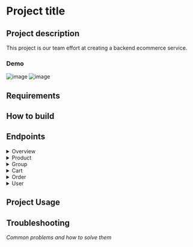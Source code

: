 # Project title

## Project description

This project is our team effort at creating a backend ecommerce service.

### Demo

![image](https://i.picsum.photos/id/442/320/240.jpg?hmac=4y_QlV8sLOjsyHRdQ9u581BmUWjL7o6PHmI_yeWa-Ck) ![image](https://i.picsum.photos/id/442/320/240.jpg?hmac=4y_QlV8sLOjsyHRdQ9u581BmUWjL7o6PHmI_yeWa-Ck)

## Requirements

## How to build

## Endpoints

<details><summary>Overview</summary>

loremipsum

</details>

<details><summary>Product</summary>
  
***

**1. GET TARGET PRODUCT<br>**

**GET** http://yourDeploymentAdress/v1/product/getProduct/{productId}

*This endpoint requires one argument - value of product ID in shop's database<br>*
*Example: http://yourDeploymentAdress/v1/product/getProduct/1294*
*<br>Returns JSON data with product details:*

<details><summary>Example response</summary>

```
{
    "id": 1294,
    "name": "TV",
    "description": "65 inches",
    "price": 3000.00,
    "groupId": 1293
}
```

</details>

**2. GET ALL PRODUCTS<br>**

**GET** http://yourDeploymentAdress/v1/product/getProducts

*This endpoint requires no arguments or body.<br> Returns list of all products, which are saved in shop's database.*

<details><summary>Example response</summary>

```
[
    {
        "id": 1294,
        "name": "TV",
        "description": "65 inches",
        "price": 3000.00,
        "groupId": 1293
    },
    {
        "id": 1295,
        "name": "Computer",
        "description": "MacBook Air",
        "price": 4000.00,
        "groupId": 1293
    }
]
```

</details>

**3. ADD A NEW PRODUCT TO SHOP'S DATABASE**

**POST** http://yourDeploymentAdress/v1/product/createProduct

*This endpoint requires specific body in correct order:<br><br>name<br>description<br>price<br>groupId*

**Before You create a new product, You must create group of products first and assign this product to target group ID !**

<details><summary>Example body</summary>

```
{
    "name": "Computer",
    "description": "MacBook Air",
    "price": 4000,
    "groupId": 1293
}
```

</details>

*ID for this new product in the database is assign automatically.*

<details><summary>Example response</summary>

```
{
    "id": 1294,
    "name": "TV",
    "description": "65 inches",
    "price": 3000.00,
    "groupId": 1293
}
```

</details>

**4. UPDATE PRODUCT IN SHOP'S DATABASE**

**PUT** http://yourDeploymentAdress/v1/product/updateProduct

*This endpoint requires specific body, almost the same as ```createProduct```<br>
The only difference is that You must put product ID (got from database) at the first place.*

<details><summary>Example body</summary>

```
{
    "id": 1294,
    "name": "TV (changed)",
    "description": "55 inches (changed)",
    "price": 2500.00,
    "groupId": 1293
}
```

</details>

*In response You will get JSON data with updated product details.*

<details><summary>Example response</summary>

```
{
    "id": 1294,
    "name": "TV (changed)",
    "description": "55 inches (changed)",
    "price": 2500.00,
    "groupId": 1293
}
```

</details>

**5. DELETE PRODUCT FROM SHOP'S DATABASE**

**DELETE** http://yourDeploymentAdress/v1/product/deleteProduct/{productId}

*This endpoint requires one argument - value of product ID, which You want to remove from shop's database.<br>*
*Example: http://yourDeploymentAdress/v1/product/deleteProduct/1294*
*<br>It doesn't return anything.*

***

</details>

<details><summary>Group</summary>
  
  ***

**GET** http://endpoint/v1/loremipsum

*description*

<details><summary>Body</summary>

```
{


}
```

</details>

**GET** http://endpoint/v1/loremipsum

*description*

<details><summary>Body</summary>

```
{


}
```

</details>

**PUT** http://endpoint/v1/loremipsum

*description*

<details><summary>Body</summary>

```
{


}
```

</details>

**POST** http://endpoint/v1/loremipsum

*description*

<details><summary>Body</summary>

```
{


}
```

</details>


**DELETE** http://endpoint/v1/loremipsum

*description*

***

</details>


<details><summary>Cart</summary>
  
  ***
  
**1. CREATE A NEW EMPTY CART**
  
**POST** http://yourDeploymentAdress/v1/cart/createCart

*This endpoint requires no arguments or body and creates a cart with ID and empty cart entry list.<br>
It returns JSON data with created cart details:*

<details><summary>Example response</summary>

```
{
    "id": 1296,
    "cartEntryList": []
}
```

</details>

**2. GET ALL PRODUCTS FROM TARGET CART**

**GET** http://yourDeploymentAdress/v1/cart/getProducts/{cartId}

*This endpoint requires one argument - value of cart ID.<br>
It returns JSON data with list of cart entries, which belongs to target cart.<br>*
*Example: http://yourDeploymentAdress/v1/cart/getProducts/1296*

<details><summary>Example response</summary>

```
[
    {
        "cartEntryId": 1297,
        "cartId": 1296,
        "productDetails": {
            "id": 1294,
            "name": "TV (changed)",
            "description": "55 inches (changed)",
            "price": 2500.00,
            "groupId": 1293
        },
        "quantity": 2
    },
    {
        "cartEntryId": 1298,
        "cartId": 1296,
        "productDetails": {
            "id": 1295,
            "name": "Computer",
            "description": "MacBook Air",
            "price": 4000.00,
            "groupId": 1293
        },
        "quantity": 2
    }
]
```

</details>

**3. ADD NEW ENTRY TO TARGET CART**

**POST** http://yourDeploymentAdress/v1/cart/addProduct

*This endpoint requires specific body in correct order:<br><br>cartId<br>productId<br>quantity<br>*

<details><summary>Example body</summary>

```
{
    "cartId": 1296,
    "productId": 1295,
    "quantity": 2
}
```

</details>

*It returns JSON data with new cart entry details: entry ID, ID of cart, which contains this entry, product details and quantity.*

<details><summary>Example response</summary>

```
{
    "cartEntryId": 1298,
    "cartId": 1296,
    "productDetails": {
        "id": 1295,
        "name": "Computer",
        "description": "MacBook Air",
        "price": 4000.00,
        "groupId": 1293
    },
    "quantity": 2
}
```

</details>

**4. DELETE ENTRY FROM TARGET CART**

**DELETE** http://yourDeploymentAdress/v1/cart/deleteProduct/{cartEntryId}

*This endpoint requires one argument - value of cart entry ID, which You want to remove.*
*Example: http://yourDeploymentAdress/v1/cart/deleteProduct/1298*
*<br>It doesn't return anything.*

**5. DELETE CART**

**DELETE** http://yourDeploymentAdress/v1/cart/deleteProduct/{cartId}

*This endpoint requires one argument - value of cart ID, which You want to remove.*
*Example: http://yourDeploymentAdress/v1/cart/deleteProduct/1296*
*<br>It doesn't return anything.*

***

</details>

<details><summary>Order</summary>
  
  ***

**GET** http://endpoint/v1/loremipsum

*description*

<details><summary>Body</summary>

```
{


}
```

</details>

**GET** http://endpoint/v1/loremipsum

*description*

<details><summary>Body</summary>

```
{


}
```

</details>

**PUT** http://endpoint/v1/loremipsum

*description*

<details><summary>Body</summary>

```
{


}
```

</details>

**POST** http://endpoint/v1/loremipsum

*description*

<details><summary>Body</summary>

```
{


}
```

</details>


**DELETE** http://endpoint/v1/loremipsum

*description*

***

</details>

<details><summary>User</summary>
  
  ***

**GET** http://endpoint/v1/loremipsum

*description*

<details><summary>Body</summary>

```
{


}
```

</details>

**GET** http://endpoint/v1/loremipsum

*description*

<details><summary>Body</summary>

```
{


}
```

</details>

**PUT** http://endpoint/v1/loremipsum

*description*

<details><summary>Body</summary>

```
{


}
```

</details>

**POST** http://endpoint/v1/loremipsum

*description*

<details><summary>Body</summary>

```
{


}
```

</details>


**DELETE** http://endpoint/v1/loremipsum

*description*

***

</details>

## Project Usage

## Troubleshooting
_Common problems and how to solve them_
